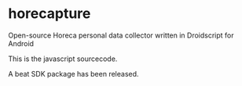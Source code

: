 # horecapture
Open-source Horeca personal data collector written in Droidscript for Android

This is the javascript sourcecode.

A beat SDK package has been released.
